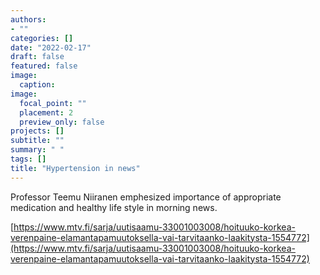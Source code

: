 ```yaml
---
authors:
- ""
categories: []
date: "2022-02-17"
draft: false
featured: false
image:
  caption: 
image:
  focal_point: ""
  placement: 2
  preview_only: false  
projects: []
subtitle: ""
summary: " "
tags: []
title: "Hypertension in news" 
---
```


Professor Teemu Niiranen emphesized importance of appropriate medication and healthy life style in morning news.

[https://www.mtv.fi/sarja/uutisaamu-33001003008/hoituuko-korkea-verenpaine-elamantapamuutoksella-vai-tarvitaanko-laakitysta-1554772](https://www.mtv.fi/sarja/uutisaamu-33001003008/hoituuko-korkea-verenpaine-elamantapamuutoksella-vai-tarvitaanko-laakitysta-1554772)
